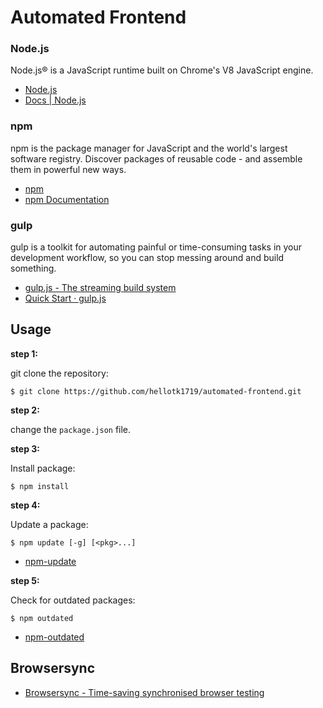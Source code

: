 # Automated Frontend

### Node.js

Node.js® is a JavaScript runtime built on Chrome's V8 JavaScript engine.

* [Node.js](https://nodejs.org/)
* [Docs | Node.js](https://nodejs.org/en/docs/)

### npm

npm is the package manager for JavaScript and the world's largest software registry. Discover packages of reusable code - and assemble them in powerful new ways.

* [npm](https://www.npmjs.com/)
* [npm Documentation](https://docs.npmjs.com/)

### gulp

gulp is a toolkit for automating painful or time-consuming tasks in your development workflow, so you can stop messing around and build something.

* [gulp.js - The streaming build system](https://gulpjs.com/)
* [Quick Start · gulp.js](https://gulpjs.com/docs/en/getting-started/quick-start)

## Usage

**step 1:**

git clone the repository:

```
$ git clone https://github.com/hellotk1719/automated-frontend.git
```

**step 2:**

change the `package.json` file.

**step 3:**

Install package:

```
$ npm install
```

**step 4:**

Update a package:

```
$ npm update [-g] [<pkg>...]
```

* [npm-update](https://docs.npmjs.com/cli/update.html)

**step 5:**

Check for outdated packages:

```
$ npm outdated
```

* [npm-outdated](https://docs.npmjs.com/cli/outdated.html)

## Browsersync

* [Browsersync - Time-saving synchronised browser testing](https://www.browsersync.io/)
